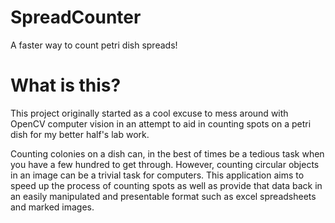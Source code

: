 # SpreadCounter
A faster way to count petri dish spreads! 

# What is this? 
This project originally started as a cool excuse to mess around with OpenCV computer vision in an attempt to aid in
counting spots on a petri dish for my better half's lab work. 

Counting colonies on a dish can, in the best of times be a tedious task when you have a few hundred to get through.
However, counting circular objects in an image can be a trivial task for computers. This application aims to speed up
the process of counting spots as well as provide that data back in an easily manipulated and presentable format such
as excel spreadsheets and marked images.
 
